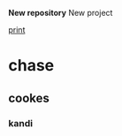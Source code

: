 **New repository**
New project

[print](https://github.com/muhitmaruf/Infinite-maruf)

# chase
## cookes
### kandi 